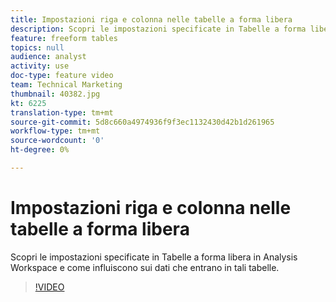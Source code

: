 ```yaml
---
title: Impostazioni riga e colonna nelle tabelle a forma libera
description: Scopri le impostazioni specificate in Tabelle a forma libera in  Analysis Workspace e come influiscono sui dati che entrano in tali tabelle.
feature: freeform tables
topics: null
audience: analyst
activity: use
doc-type: feature video
team: Technical Marketing
thumbnail: 40382.jpg
kt: 6225
translation-type: tm+mt
source-git-commit: 5d8c660a4974936f9f3ec1132430d42b1d261965
workflow-type: tm+mt
source-wordcount: '0'
ht-degree: 0%

---
```



# Impostazioni riga e colonna nelle tabelle a forma libera

Scopri le impostazioni specificate in Tabelle a forma libera in  Analysis Workspace e come influiscono sui dati che entrano in tali tabelle.

>[!VIDEO](https://video.tv.adobe.com/v/40382/?quality=12&learn=on)
